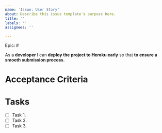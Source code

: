 ```yaml
---
name: 'Issue: User Story'
about: Describe this issue template's purpose here.
title: ''
labels: ''
assignees: ''

---
```


Epic: #

As a **developer**  I can **deploy the project to Heroku early** so that **to ensure a smooth submission process.**

# Acceptance Criteria
 
# Tasks
 - [ ] Task 1.
 - [ ] Task 2.
 - [ ] Task 3.
